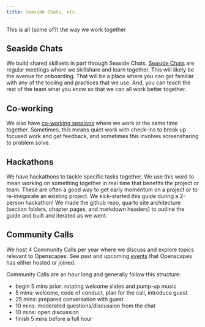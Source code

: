```yaml
---
title: Seaside Chats, etc.
---
```


This is all (some of?) the way we work together

## Seaside Chats

We build shared skillsets in part through Seaside Chats. [Seaside Chats](https://www.openscapes.org/blog/2019/03/10/seaside-chats/) are regular meetings where we skillshare and learn together. This will likely be the avenue for onboarding. That will be a place where you can get familiar with any of the tooling and practices that we use. And, you can teach the rest of the team what you know so that we can all work better together.

## Co-working

We also have [co-working sessions](https://www.cscce.org/2020/02/04/online-co-working-partnerships-are-community-of-practice-in-action/) where we work at the same time together. Sometimes, this means quiet work with check-ins to break up focused work and get feedback, and sometimes this involves screensharing to problem solve. 

## Hackathons

We have hackathons to tackle specific tasks together. We use this word to mean working on something together in real time that benefits the project or team. These are often a good way to get early momentum on a project or to re-invigorate an existing project. We kick-started this guide during a 2-person hackathon! We made the github repo, quarto site architecture (section folders, chapter pages, and markdown headers) to outline the guide and built and iterated as we went.

## Community Calls

We host 4 Community Calls per year where we discuss and explore topics relevant to Openscapes. See past and upcoming [events](https://openscapes.github.io/events/#category:community_call) that Openscapes has either hosted or joined.

Community Calls are an hour long and generally follow this structure: 

- begin 5 mins prior: rotating welcome slides and pump-up music
- 5 mins: welcome, code of conduct, plan for the call, introduce guest
- 25 mins: prepared conversation with guest
- 10 mins: moderated questions/discussion from the chat
- 10 mins: open discussion
- finish 5 mins before a full hour 


